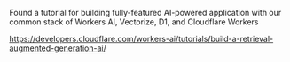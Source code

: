 Found a tutorial for building fully-featured AI-powered application with our common stack of Workers AI, Vectorize, D1, and Cloudflare Workers

https://developers.cloudflare.com/workers-ai/tutorials/build-a-retrieval-augmented-generation-ai/
